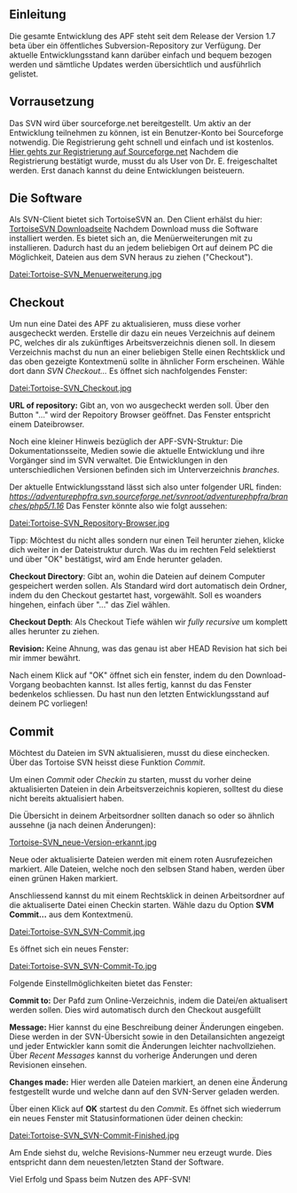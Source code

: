 ## Einleitung

Die gesamte Entwicklung des APF steht seit dem Release der Version 1.7
beta über ein öffentliches Subversion-Repository zur Verfügung. Der
aktuelle Entwicklungsstand kann darüber einfach und bequem bezogen
werden und sämtliche Updates werden übersichtlich und ausführlich
gelistet.

## Vorrausetzung

Das SVN wird über sourceforge.net bereitgestellt. Um aktiv an der
Entwicklung teilnehmen zu können, ist ein Benutzer-Konto bei Sourceforge
notwendig. Die Registrierung geht schnell und einfach und ist kostenlos.
[Hier gehts zur Registrierung auf
Sourceforge.net](https://sourceforge.net/user/registration) Nachdem die
Registrierung bestätigt wurde, musst du als User von Dr. E.
freigeschaltet werden. Erst danach kannst du deine Entwicklungen
beisteuern.

## Die Software

Als SVN-Client bietet sich TortoiseSVN an. Den Client erhälst du hier:
[TortoiseSVN Downloadseite](http://tortoisesvn.net/downloads.html)
Nachdem Download muss die Software installiert werden. Es bietet sich
an, die Menüerweiterungen mit zu installieren. Dadurch hast du an jedem
beliebigen Ort auf deinem PC die Möglichkeit, Dateien aus dem SVN heraus
zu ziehen ("Checkout").

[Datei:Tortoise-SVN_Menuerweiterung.jpg](/Datei:Tortoise-SVN_Menuerweiterung.jpg "wikilink")

## Checkout

Um nun eine Datei des APF zu aktualisieren, muss diese vorher
ausgecheckt werden. Erstelle dir dazu ein neues Verzeichnis auf deinem
PC, welches dir als zukünftiges Arbeitsverzeichnis dienen soll. In
diesem Verzeichnis machst du nun an einer beliebigen Stelle einen
Rechtsklick und das oben gezeigte Kontextmenü sollte in ähnlicher Form
erscheinen. Wähle dort dann *SVN Checkout...* Es öffnet sich
nachfolgendes Fenster:

[Datei:Tortoise-SVN_Checkout.jpg‎](/Datei:Tortoise-SVN_Checkout.jpg‎ "wikilink")

**URL of repository:** Gibt an, von wo ausgecheckt werden soll. Über den
Button "..." wird der Repoitory Browser geöffnet. Das Fenster entspricht
einem Dateibrowser.

Noch eine kleiner Hinweis bezüglich der APF-SVN-Struktur: Die
Dokumentationsseite, Medien sowie die aktuelle Entwicklung und ihre
Vorgänger sind im SVN verwaltet. Die Entwicklungen in den
unterschiedlichen Versionen befinden sich im Unterverzeichnis
*branches*.

Der aktuelle Entwicklungsstand lässt sich also unter folgender URL
finden:
*<https://adventurephpfra.svn.sourceforge.net/svnroot/adventurephpfra/branches/php5/1.16>*
Das Fenster könnte also wie folgt aussehen:

[Datei:Tortoise-SVN_Repository-Browser.jpg‎](/Datei:Tortoise-SVN_Repository-Browser.jpg‎ "wikilink")

Tipp: Möchtest du nicht alles sondern nur einen Teil herunter ziehen,
klicke dich weiter in der Dateistruktur durch. Was du im rechten Feld
selektierst und über "OK" bestätigst, wird am Ende herunter geladen.

**Checkout Directory**: Gibt an, wohin die Dateien auf deinem Computer
gespeichert werden sollen. Als Standard wird dort automatisch dein
Ordner, indem du den Checkout gestartet hast, vorgewählt. Soll es
woanders hingehen, einfach über "..." das Ziel wählen.

**Checkout Depth**: Als Checkout Tiefe wählen wir *fully recursive* um
komplett alles herunter zu ziehen.

**Revision:** Keine Ahnung, was das genau ist aber HEAD Revision hat
sich bei mir immer bewährt.

Nach einem Klick auf "OK" öffnet sich ein fenster, indem du den
Download-Vorgang beobachten kannst. Ist alles fertig, kannst du das
Fenster bedenkelos schliessen. Du hast nun den letzten Entwicklungsstand
auf deinem PC vorliegen!

## Commit

Möchtest du Dateien im SVN aktualisieren, musst du diese einchecken.
Über das Tortoise SVN heisst diese Funktion *Commit*.

Um einen *Commit* oder *Checkin* zu starten, musst du vorher deine
aktualisierten Dateien in dein Arbeitsverzeichnis kopieren, solltest du
diese nicht bereits aktualisiert haben.

Die Übersicht in deinem Arbeitsordner sollten danach so oder so ähnlich
aussehne (ja nach deinen Änderungen):

[Tortoise-SVN_neue-Version-erkannt.jpg](/Tortoise-SVN_neue-Version-erkannt.jpg "wikilink")

Neue oder aktualisierte Dateien werden mit einem roten Ausrufezeichen
markiert. Alle Dateien, welche noch den selbsen Stand haben, werden über
einen grünen Haken markiert.

Anschliessend kannst du mit einem Rechtsklick in deinen Arbeitsordner
auf die aktualiserte Datei einen Checkin starten. Wähle dazu du Option
**SVM Commit...** aus dem Kontextmenü.

[Datei:Tortoise-SVN_SVN-Commit.jpg](/Datei:Tortoise-SVN_SVN-Commit.jpg "wikilink")

Es öffnet sich ein neues Fenster:

[Datei:Tortoise-SVN_SVN-Commit-To.jpg](/Datei:Tortoise-SVN_SVN-Commit-To.jpg "wikilink")

Folgende Einstellmöglichkeiten bietet das Fenster:

**Commit to:** Der Pafd zum Online-Verzeichnis, indem die Datei/en
aktualisert werden sollen. Dies wird automatisch durch den Checkout
ausgefüllt

**Message:** Hier kannst du eine Beschreibung deiner Änderungen
eingeben. Diese werden in der SVN-Übersicht sowie in den Detailansichten
angezeigt und jeder Entwickler kann somit die Änderungen leichter
nachvollziehen. Über *Recent Messages* kannst du vorherige Änderungen
und deren Revisionen einsehen.

**Changes made:** Hier werden alle Dateien markiert, an denen eine
Änderung festgestellt wurde und welche dann auf den SVN-Server geladen
werden.

Über einen Klick auf **OK** startest du den *Commit*. Es öffnet sich
wiederrum ein neues Fenster mit Statusinformationen üder deinen checkin:

[Datei:Tortoise-SVN_SVN-Commit-Finished.jpg](/Datei:Tortoise-SVN_SVN-Commit-Finished.jpg "wikilink")

Am Ende siehst du, welche Revisions-Nummer neu erzeugt wurde. Dies
entspricht dann dem neuesten/letzten Stand der Software.

Viel Erfolg und Spass beim Nutzen des APF-SVN!